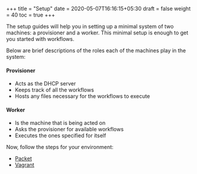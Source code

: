 +++
title = "Setup"
date = 2020-05-07T16:16:15+05:30
draft = false
weight = 40
toc = true
+++

The setup guides will help you in setting up a minimal system of two machines: a provisioner and a worker.
This minimal setup is enough to get you started with workflows.

Below are brief descriptions of the roles each of the machines play in the system:

#### Provisioner

- Acts as the DHCP server
- Keeps track of all the workflows
- Hosts any files necessary for the workflows to execute

#### Worker

- Is the machine that is being acted on
- Asks the provisioner for available workflows
- Executes the ones specified for itself

Now, follow the steps for your environment:

- [Packet](/setup/packet)
- [Vagrant](/setup/vagrant)
